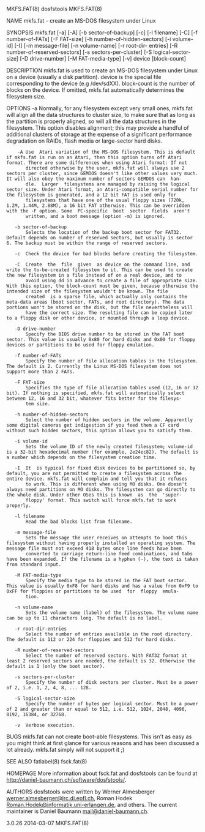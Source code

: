 MKFS.FAT(8)                                                                                       dosfstools                                                                                      MKFS.FAT(8)



NAME
       mkfs.fat - create an MS-DOS filesystem under Linux


SYNOPSIS
       mkfs.fat  [-a] [-A] [-b sector-of-backup] [-c] [-l filename] [-C] [-f number-of-FATs] [-F FAT-size] [-h number-of-hidden-sectors] [-i volume-id] [-I] [-m message-file] [-n volume-name] [-r root-dir-
       entries] [-R number-of-reserved-sectors] [-s sectors-per-cluster] [-S logical-sector-size] [-D drive-number] [-M FAT-media-type] [-v] device [block-count]


DESCRIPTION
       mkfs.fat is used to create an MS-DOS filesystem under Linux on a device (usually a disk partition). device is the special file corresponding to the device (e.g /dev/sdXX). block-count is the  number
       of blocks on the device. If omitted, mkfs.fat automatically determines the filesystem size.


OPTIONS
       -a  Normally,  for any filesystem except very small ones, mkfs.fat will align all the data structures to cluster size, to make sure that as long as the partition is properly aligned, so will all the
           data structures in the filesystem. This option disables alignment; this may provide a handful of additional clusters of storage at the expense of a significant performance degradation on  RAIDs,
           flash media or large-sector hard disks.

        -A Use  Atari variation of the MS-DOS filesystem. This is default if mkfs.fat is run on an Atari, then this option turns off Atari format. There are some differences when using Atari format: If not
           directed otherwise by the user, mkfs.fat will always use 2 sectors per cluster, since GEMDOS doesn't like other values very much. It will also obey the maximum number of sectors GEMDOS can  han-
           dle.  Larger  filesystems are managed by raising the logical sector size. Under Atari format, an Atari-compatible serial number for the filesystem is generated, and a 12 bit FAT is used only for
           filesystems that have one of the usual floppy sizes (720k, 1.2M, 1.44M, 2.88M), a 16 bit FAT otherwise. This can be overridden with the -F option. Some  PC-specific  boot  sector  fields  aren't
           written, and a boot message (option -m) is ignored.

       -b sector-of-backup
           Selects the location of the backup boot sector for FAT32. Default depends on number of reserved sectors, but usually is sector 6. The backup must be within the range of reserved sectors.

       -c  Check the device for bad blocks before creating the filesystem.

       -C  Create  the  file  given  as device on the command line, and write the to-be-created filesystem to it. This can be used to create the new filesystem in a file instead of on a real device, and to
           avoid using dd in advance to create a file of appropriate size. With this option, the block-count must be given, because otherwise the intended size of the filesystem wouldn't be known. The file
           created  is a sparse file, which actually only contains the meta-data areas (boot sector, FATs, and root directory). The data portions won't be stored on the disk, but the file nevertheless will
           have the correct size. The resulting file can be copied later to a floppy disk or other device, or mounted through a loop device.

       -D drive-number
           Specify the BIOS drive number to be stored in the FAT boot sector. This value is usually 0x80 for hard disks and 0x00 for floppy devices or partitions to be used for floppy emulation.

       -f number-of-FATs
           Specify the number of file allocation tables in the filesystem. The default is 2. Currently the Linux MS-DOS filesystem does not support more than 2 FATs.

       -F FAT-size
           Specifies the type of file allocation tables used (12, 16 or 32 bit). If nothing is specified, mkfs.fat will automatically select between 12, 16 and 32 bit, whatever fits better for the filesys-
           tem size.

       -h number-of-hidden-sectors
           Select the number of hidden sectors in the volume. Apparently some digital cameras get indigestion if you feed them a CF card without such hidden sectors, this option allows you to satisfy them.

       -i volume-id
           Sets the volume ID of the newly created filesystem; volume-id is a 32-bit hexadecimal number (for example, 2e24ec82). The default is a number which depends on the filesystem creation time.

       -I  It  is typical for fixed disk devices to be partitioned so, by default, you are not permitted to create a filesystem across the entire device. mkfs.fat will complain and tell you that it refuses
           to work. This is different when using MO disks. One doesn't always need partitions on MO disks. The filesystem can go directly to the whole disk. Under other OSes this is known  as  the  'super-
           floppy' format. This switch will force mkfs.fat to work properly.

       -l filename
           Read the bad blocks list from filename.

       -m message-file
           Sets the message the user receives on attempts to boot this filesystem without having properly installed an operating system. The message file must not exceed 418 bytes once line feeds have been
           converted to carriage return-line feed combinations, and tabs have been expanded. If the filename is a hyphen (-), the text is taken from standard input.

       -M FAT-media-type
           Specify the media type to be stored in the FAT boot sector. This value is usually 0xF8 for hard disks and has a value from 0xF9 to 0xFF for floppies or partitions to be used  for  floppy  emula-
           tion.

       -n volume-name
           Sets the volume name (label) of the filesystem. The volume name can be up to 11 characters long. The default is no label.

       -r root-dir-entries
           Select the number of entries available in the root directory. The default is 112 or 224 for floppies and 512 for hard disks.

       -R number-of-reserved-sectors
           Select the number of reserved sectors. With FAT32 format at least 2 reserved sectors are needed, the default is 32. Otherwise the default is 1 (only the boot sector).

       -s sectors-per-cluster
           Specify the number of disk sectors per cluster. Must be a power of 2, i.e. 1, 2, 4, 8, ... 128.

       -S logical-sector-size
           Specify the number of bytes per logical sector. Must be a power of 2 and greater than or equal to 512, i.e. 512, 1024, 2048, 4096, 8192, 16384, or 32768.

       -v  Verbose execution.


BUGS
       mkfs.fat can not create boot-able filesystems. This isn't as easy as you might think at first glance for various reasons and has been discussed a lot already. mkfs.fat simply will not support it ;)


SEE ALSO
       fatlabel(8)
       fsck.fat(8)


HOMEPAGE
       More information about fsck.fat and dosfstools can be found at <http://daniel-baumann.ch/software/dosfstools/>.


AUTHORS
       dosfstools  were  written  by  Werner  Almesberger  <werner.almesberger@lrc.di.epfl.ch>,  Roman  Hodek  <Roman.Hodek@informatik.uni-erlangen.de>, and others. The current maintainer is Daniel Baumann
       <mail@daniel-baumann.ch>.



3.0.26                                                                                            2014-03-07                                                                                      MKFS.FAT(8)

